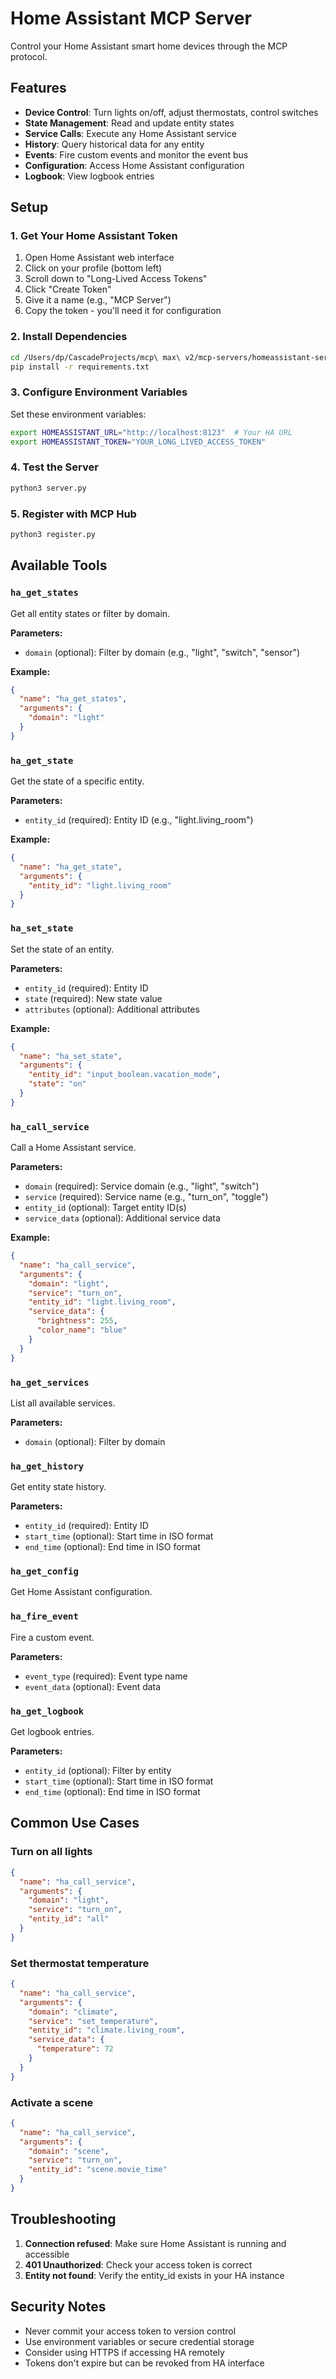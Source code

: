 # Home Assistant MCP Server

Control your Home Assistant smart home devices through the MCP protocol.

## Features

- **Device Control**: Turn lights on/off, adjust thermostats, control switches
- **State Management**: Read and update entity states
- **Service Calls**: Execute any Home Assistant service
- **History**: Query historical data for any entity
- **Events**: Fire custom events and monitor the event bus
- **Configuration**: Access Home Assistant configuration
- **Logbook**: View logbook entries

## Setup

### 1. Get Your Home Assistant Token

1. Open Home Assistant web interface
2. Click on your profile (bottom left)
3. Scroll down to "Long-Lived Access Tokens"
4. Click "Create Token"
5. Give it a name (e.g., "MCP Server")
6. Copy the token - you'll need it for configuration

### 2. Install Dependencies

```bash
cd /Users/dp/CascadeProjects/mcp\ max\ v2/mcp-servers/homeassistant-server
pip install -r requirements.txt
```

### 3. Configure Environment Variables

Set these environment variables:

```bash
export HOMEASSISTANT_URL="http://localhost:8123"  # Your HA URL
export HOMEASSISTANT_TOKEN="YOUR_LONG_LIVED_ACCESS_TOKEN"
```

### 4. Test the Server

```bash
python3 server.py
```

### 5. Register with MCP Hub

```bash
python3 register.py
```

## Available Tools

### `ha_get_states`
Get all entity states or filter by domain.

**Parameters:**
- `domain` (optional): Filter by domain (e.g., "light", "switch", "sensor")

**Example:**
```json
{
  "name": "ha_get_states",
  "arguments": {
    "domain": "light"
  }
}
```

### `ha_get_state`
Get the state of a specific entity.

**Parameters:**
- `entity_id` (required): Entity ID (e.g., "light.living_room")

**Example:**
```json
{
  "name": "ha_get_state",
  "arguments": {
    "entity_id": "light.living_room"
  }
}
```

### `ha_set_state`
Set the state of an entity.

**Parameters:**
- `entity_id` (required): Entity ID
- `state` (required): New state value
- `attributes` (optional): Additional attributes

**Example:**
```json
{
  "name": "ha_set_state",
  "arguments": {
    "entity_id": "input_boolean.vacation_mode",
    "state": "on"
  }
}
```

### `ha_call_service`
Call a Home Assistant service.

**Parameters:**
- `domain` (required): Service domain (e.g., "light", "switch")
- `service` (required): Service name (e.g., "turn_on", "toggle")
- `entity_id` (optional): Target entity ID(s)
- `service_data` (optional): Additional service data

**Example:**
```json
{
  "name": "ha_call_service",
  "arguments": {
    "domain": "light",
    "service": "turn_on",
    "entity_id": "light.living_room",
    "service_data": {
      "brightness": 255,
      "color_name": "blue"
    }
  }
}
```

### `ha_get_services`
List all available services.

**Parameters:**
- `domain` (optional): Filter by domain

### `ha_get_history`
Get entity state history.

**Parameters:**
- `entity_id` (required): Entity ID
- `start_time` (optional): Start time in ISO format
- `end_time` (optional): End time in ISO format

### `ha_get_config`
Get Home Assistant configuration.

### `ha_fire_event`
Fire a custom event.

**Parameters:**
- `event_type` (required): Event type name
- `event_data` (optional): Event data

### `ha_get_logbook`
Get logbook entries.

**Parameters:**
- `entity_id` (optional): Filter by entity
- `start_time` (optional): Start time in ISO format
- `end_time` (optional): End time in ISO format

## Common Use Cases

### Turn on all lights
```json
{
  "name": "ha_call_service",
  "arguments": {
    "domain": "light",
    "service": "turn_on",
    "entity_id": "all"
  }
}
```

### Set thermostat temperature
```json
{
  "name": "ha_call_service",
  "arguments": {
    "domain": "climate",
    "service": "set_temperature",
    "entity_id": "climate.living_room",
    "service_data": {
      "temperature": 72
    }
  }
}
```

### Activate a scene
```json
{
  "name": "ha_call_service",
  "arguments": {
    "domain": "scene",
    "service": "turn_on",
    "entity_id": "scene.movie_time"
  }
}
```

## Troubleshooting

1. **Connection refused**: Make sure Home Assistant is running and accessible
2. **401 Unauthorized**: Check your access token is correct
3. **Entity not found**: Verify the entity_id exists in your HA instance

## Security Notes

- Never commit your access token to version control
- Use environment variables or secure credential storage
- Consider using HTTPS if accessing HA remotely
- Tokens don't expire but can be revoked from HA interface
